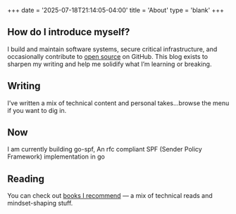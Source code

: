 +++
date = '2025-07-18T21:14:05-04:00'
title = 'About'
type = 'blank'
+++

## How do I introduce myself?

I build and maintain software systems, secure critical infrastructure, and occasionally contribute
to [open source](https://github.com/t0gun) on GitHub. This blog exists to sharpen my writing and help me solidify what
I’m learning or breaking.

## Writing

I’ve written a mix of technical content and personal takes...browse the menu if you want to dig in.

## Now

I am currently building go-spf, An rfc compliant SPF (Sender Policy Framework) implementation in go

## Reading

You can check out [books I recommend](/books-tobiloba-aramide-ogundiyan) — a mix of technical reads and mindset-shaping
stuff.

